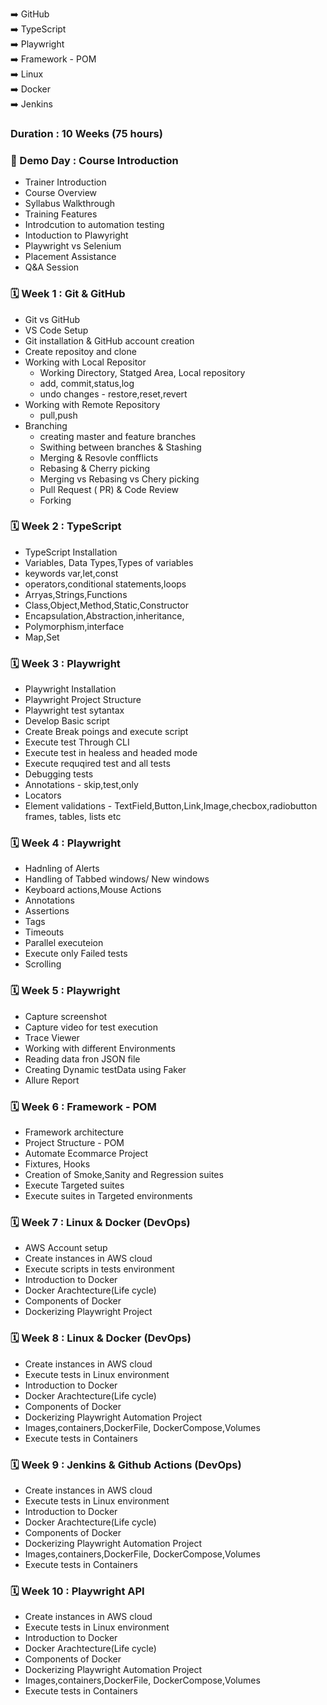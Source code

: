 
➡️ GitHub  
➡️ TypeScript  
➡️ Playwright  
➡️ Framework - POM   
➡️ Linux   
➡️ Docker    
➡️ Jenkins    

### Duration : 10 Weeks (75 hours)

### 🎤 Demo Day : Course Introduction
- Trainer Introduction
- Course Overview
- Syllabus Walkthrough
- Training Features
- Introdcution to automation testing
- Intoduction to Plawyright
- Playwright vs Selenium
- Placement Assistance
- Q&A Session
### 🗓 Week 1 : Git & GitHub
- Git vs GitHub
- VS Code Setup
- Git installation & GitHub account creation
- Create repositoy and clone
- Working with Local Repositor
  - Working Directory, Statged Area, Local repository
  - add, commit,status,log
  - undo changes - restore,reset,revert
- Working with Remote Repository
  - pull,push
- Branching 
  - creating master and feature branches
  - Swithing between branches & Stashing
  - Merging & Resovle confflicts
  - Rebasing & Cherry picking
  - Merging vs Rebasing vs Chery picking
  - Pull Request ( PR) & Code Review
  - Forking
### 🗓 Week 2 : TypeScript
- TypeScript Installation
- Variables, Data Types,Types of variables
- keywords var,let,const
- operators,conditional statements,loops
- Arryas,Strings,Functions
- Class,Object,Method,Static,Constructor
- Encapsulation,Abstraction,inheritance,
- Polymorphism,interface
- Map,Set
### 🗓 Week 3 : Playwright
- Playwright Installation
- Playwright Project Structure
- Playwright test sytantax 
- Develop Basic script
- Create Break poings and execute script
- Execute test Through CLI
- Execute test in healess and headed mode
- Execute requqired test and all tests
- Debugging tests
- Annotations - skip,test,only
- Locators
- Element validations - TextField,Button,Link,Image,checbox,radiobutton frames, tables, lists etc
### 🗓 Week 4 : Playwright
- Hadnling of Alerts
- Handling of Tabbed windows/ New windows
- Keyboard actions,Mouse Actions
- Annotations
- Assertions
- Tags
- Timeouts
- Parallel executeion
- Execute only Failed tests
- Scrolling
### 🗓 Week 5 : Playwright
- Capture screenshot
- Capture video for test execution
- Trace Viewer
- Working with different Environments
- Reading data fron JSON file
- Creating Dynamic testData using Faker
- Allure Report
### 🗓 Week 6 : Framework - POM
- Framework architecture
- Project Structure - POM
- Automate Ecommarce Project
- Fixtures, Hooks
- Creation of Smoke,Sanity and  Regression suites
- Execute  Targeted suites
- Execute  suites in Targeted environments
### 🗓 Week 7 : Linux & Docker (DevOps)
-  AWS Account setup
-  Create instances in AWS cloud
-  Execute scripts in  tests environment
-  Introduction to Docker
-  Docker Arachtecture(Life cycle)
-  Components of Docker
-  Dockerizing Playwright Project
### 🗓 Week 8 : Linux & Docker (DevOps)
-  Create instances in AWS cloud
-  Execute tests in  Linux environment
-  Introduction to Docker
-  Docker Arachtecture(Life cycle)
-  Components of Docker
-  Dockerizing Playwright Automation Project
-  Images,containers,DockerFile, DockerCompose,Volumes
-  Execute tests in  Containers
### 🗓 Week 9 : Jenkins & Github Actions (DevOps)
-  Create instances in AWS cloud
-  Execute tests in  Linux environment
-  Introduction to Docker
-  Docker Arachtecture(Life cycle)
-  Components of Docker
-  Dockerizing Playwright Automation Project
-  Images,containers,DockerFile, DockerCompose,Volumes
-  Execute tests in  Containers
### 🗓 Week 10 : Playwright API
-  Create instances in AWS cloud
-  Execute tests in  Linux environment
-  Introduction to Docker
-  Docker Arachtecture(Life cycle)
-  Components of Docker
-  Dockerizing Playwright Automation Project
-  Images,containers,DockerFile, DockerCompose,Volumes
-  Execute tests in  Containers




